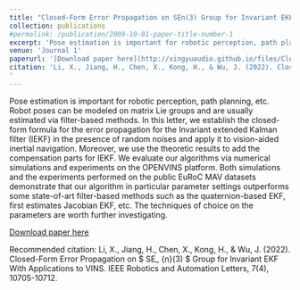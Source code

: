 ```yaml
---
title: "Closed-Form Error Propagation on SEn(3) Group for Invariant EKF With Applications to VINS"
collection: publications
#permalink: /publication/2009-10-01-paper-title-number-1
excerpt: 'Pose estimation is important for robotic perception, path planning, etc. Robot poses can be modeled on matrix Lie groups and are usually estimated via filter-based methods. In this letter, we establish the closed-form formula for the error propagation for the Invariant extended Kalman filter (IEKF) in the presence of random noises and apply it to vision-aided inertial navigation. Moreover, we use the theoretic results to add the compensation parts for IEKF. We evaluate our algorithms via numerical simulations and experiments on the OPENVINS platform. Both simulations and the experiments performed on the public EuRoC MAV datasets demonstrate that our algorithm in particular parameter settings outperforms some state-of-art filter-based methods such as the quaternion-based EKF, first estimates Jacobian EKF, etc. The techniques of choice on the parameters are worth further investigating.'
venue: 'Journal 1'
paperurl: '[Download paper here](http://xingyuaudio.github.io/files/Closed-Form_Error_Propagation_on_SE_n3_Group_for_Invariant_EKF_With_Applications_to_VINS.pdf)'
citation: 'Li, X., Jiang, H., Chen, X., Kong, H., & Wu, J. (2022). Closed-Form Error Propagation on $ SE_ {n}(3) $ Group for Invariant EKF With Applications to VINS. IEEE Robotics and Automation Letters, 7(4), 10705-10712.
'
---
```

Pose estimation is important for robotic perception, path planning, etc. Robot poses can be modeled on matrix Lie groups and are usually estimated via filter-based methods. In this letter, we establish the closed-form formula for the error propagation for the Invariant extended Kalman filter (IEKF) in the presence of random noises and apply it to vision-aided inertial navigation. Moreover, we use the theoretic results to add the compensation parts for IEKF. We evaluate our algorithms via numerical simulations and experiments on the OPENVINS platform. Both simulations and the experiments performed on the public EuRoC MAV datasets demonstrate that our algorithm in particular parameter settings outperforms some state-of-art filter-based methods such as the quaternion-based EKF, first estimates Jacobian EKF, etc. The techniques of choice on the parameters are worth further investigating.

[Download paper here](http://xingyuaudio.github.io/files/Closed-Form_Error_Propagation_on_SE_n3_Group_for_Invariant_EKF_With_Applications_to_VINS.pdf)

Recommended citation: Li, X., Jiang, H., Chen, X., Kong, H., & Wu, J. (2022). Closed-Form Error Propagation on $ SE_ {n}(3) $ Group for Invariant EKF With Applications to VINS. IEEE Robotics and Automation Letters, 7(4), 10705-10712.
